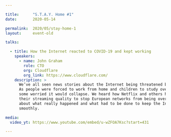 ```yaml
---

title:      "S.T.A.Y. Home #1"
date:       2020-05-14

permalink:  2020/05/stay-home-1
layout:     event-old

talks:

  - title: How the Internet reacted to COVID-19 and kept working
    speakers:
      - name: John Graham
        role: CTO
        org: Cloudflare
        org_link: https://www.cloudflare.com/
    description: >
      We’ve all seen news stories about the Internet being threatened by #COVID19.
      As people were forced to work from home and children to study over the Internet,
      some worried it would collapse. We heard how Netflix and others had to reduce
      their streaming quality to stop European networks from being overloaded. I’ll talk
      about what really happened and what had to be done to keep the Internet running
      smoothly.

media:
  video_yt: https://www.youtube.com/embed/u-wZFOA7Ksc?start=431

---
```

